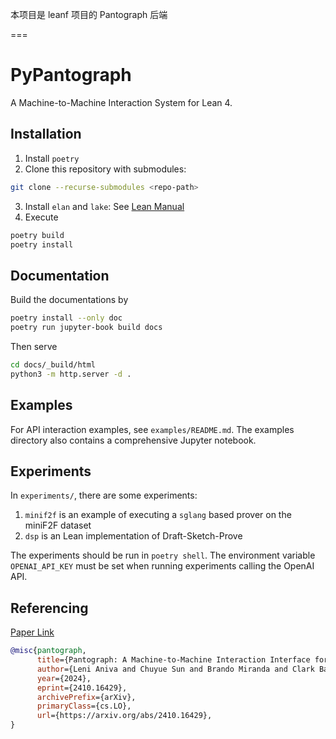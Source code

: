 本项目是 leanf 项目的 Pantograph 后端

===
# PyPantograph

A Machine-to-Machine Interaction System for Lean 4.

## Installation

1. Install `poetry`
2. Clone this repository with submodules:
```sh
git clone --recurse-submodules <repo-path>
```
3. Install `elan` and `lake`: See [Lean Manual](https://docs.lean-lang.org/lean4/doc/setup.html)
4. Execute
```sh
poetry build
poetry install
```

## Documentation

Build the documentations by
```sh
poetry install --only doc
poetry run jupyter-book build docs
```
Then serve
```sh
cd docs/_build/html
python3 -m http.server -d .
```

## Examples

For API interaction examples, see `examples/README.md`. The examples directory
also contains a comprehensive Jupyter notebook.

## Experiments

In `experiments/`, there are some experiments:
1. `minif2f` is an example of executing a `sglang` based prover on the miniF2F dataset
2. `dsp` is an Lean implementation of Draft-Sketch-Prove

The experiments should be run in `poetry shell`. The environment variable
`OPENAI_API_KEY` must be set when running experiments calling the OpenAI API.

## Referencing

[Paper Link](https://arxiv.org/abs/2410.16429)

```bib
@misc{pantograph,
      title={Pantograph: A Machine-to-Machine Interaction Interface for Advanced Theorem Proving, High Level Reasoning, and Data Extraction in Lean 4},
      author={Leni Aniva and Chuyue Sun and Brando Miranda and Clark Barrett and Sanmi Koyejo},
      year={2024},
      eprint={2410.16429},
      archivePrefix={arXiv},
      primaryClass={cs.LO},
      url={https://arxiv.org/abs/2410.16429},
}
```
